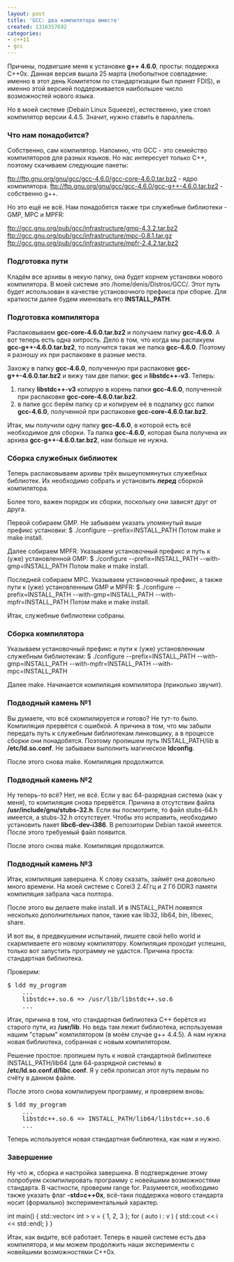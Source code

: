 ```yaml
---
layout: post
title: 'GCC: два компилятора вместе'
created: 1316357692
categories:
- c++11
- gcc
---
```

<!--break-->
Причины, подвигшие меня к установке <strong>g++ 4.6.0</strong>, просты: поддержка C++0x. Данная версия вышла 25 марта (любопытное совпадение: именно в этот день Комитетом по стандартизации был принят FDIS), и именно этой версией поддерживается наибольшее число возможностей нового языка.

Но в моей системе (Debain Linux Squeeze), естественно, уже стоял компилятор версии 4.4.5. Значит, нужно ставить в параллель.<br/>
<h3>Что нам понадобится?</h3>

Собственно, сам компилятор. Напомню, что GCC - это семейство компиляторов для разных языков. Но нас интересует только С++, поэтому скачиваем следующие пакеты:

ftp://ftp.gnu.org/gnu/gcc/gcc-4.6.0/gcc-core-4.6.0.tar.bz2 - ядро компилятора.
ftp://ftp.gnu.org/gnu/gcc/gcc-4.6.0/gcc-g++-4.6.0.tar.bz2 - собственно g++.

Но это ещё не всё. Нам понадобятся также три служебные библиотеки - GMP, MPC и MPFR:

ftp://gcc.gnu.org/pub/gcc/infrastructure/gmp-4.3.2.tar.bz2
ftp://gcc.gnu.org/pub/gcc/infrastructure/mpc-0.8.1.tar.gz
ftp://gcc.gnu.org/pub/gcc/infrastructure/mpfr-2.4.2.tar.bz2<br/>
<h3>Подготовка пути</h3>

Кладём все архивы в некую папку, она будет корнем установки нового компилятора. В моей системе это /home/denis/Distros/GCC/. Этот путь будет использован в качестве установочного префикса при сборке. Для краткости далее будем именовать его <strong>INSTALL_PATH</strong>.<br/>
<h3>Подготовка компилятора</h3>

Распаковываем <strong>gcc-core-4.6.0.tar.bz2</strong> и получаем папку <strong>gcc-4.6.0</strong>. А вот теперь есть одна хитрость. Дело в том, что когда мы распакуем <strong>gcc-g++-4.6.0.tar.bz2</strong>, то получится такая же папка <strong>gcc-4.6.0</strong>. Поэтому я разношу их при распаковке в разные места.

Захожу в папку <strong>gcc-4.6.0</strong>, полученную при распаковке <strong>gcc-g++-4.6.0.tar.bz2</strong> и вижу там две папки: <strong>gcc</strong> и <strong>libstdc++-v3</strong>. Теперь:
<ol>
 <li>папку <strong>libstdc++-v3</strong> копирую в корень папки <strong>gcc-4.6.0</strong>, полученной при распаковке <strong>gcc-core-4.6.0.tar.bz2</strong>.</li>
 <li>в папке gcc берём папку cp и копируем её в подпапку gcc папки <strong>gcc-4.6.0</strong>, полученной при распаковке <strong>gcc-core-4.6.0.tar.bz2</strong>.</li>
</ol>
Итак, мы получили одну папку <strong>gcc-4.6.0</strong>, в которой есть всё необходимое для сборки. Та папка <strong>gcc-4.6.0</strong>, которая была получена их архива <strong>gcc-g++-4.6.0.tar.bz2</strong>, нам больше не нужна.<br/>
<h3>Сборка служебных библиотек</h3>

Теперь распаковываем архивы трёх вышеупомянутых служебных библиотек. Их необходимо собрать и установить <strong><em>перед</em></strong> сборкой компилятора.

Более того, важен порядок их сборки, поскольку они зависят друг от друга.

Первой собираем GMP. Не забываем указать упомянутый выше префикс установки:
<cpp>$ ./configure --prefix=INSTALL_PATH</cpp>
Потом make и make install.

Далее собираем MPFR. Указываем установочный префикс и путь к (уже) установленной GMP:
<cpp>$ ./configure --prefix=INSTALL_PATH --with-gmp=INSTALL_PATH</cpp>
Потом make и make install.

Последней собираем MPC. Указываем установочный префикс, а также пути к (уже) установленным GMP и MPFR:
<cpp>$ ./configure --prefix=INSTALL_PATH --with-gmp=INSTALL_PATH --with-mpfr=INSTALL_PATH</cpp>
Потом make и make install.

Итак, служебные библиотеки собраны.<br/>
<h3>Сборка компилятора</h3>

Указываем установочный префикс и пути к (уже) установленным служебным библиотекам:
<cpp>$ ./configure --prefix=INSTALL_PATH --with-gmp=INSTALL_PATH --with-mpfr=INSTALL_PATH --with-mpc=INSTALL_PATH</cpp>

Далее make. Начинается компиляция компилятора (приколько звучит).<br/>
<h3>Подводный камень №1</h3>

Вы думаете, что всё скомпилируется и готово? Не тут-то было. Компиляция прервётся с ошибкой. А причина в том, что мы забыли передать путь к служебным библиотекам линковщику, а в процессе сборки они понадобятся. Поэтому пропишем путь INSTALL_PATH/lib в <strong>/etc/ld.so.conf</strong>. Не забываем выполнить магическое <strong>ldconfig</strong>.

После этого снова make. Компиляция продолжится.<br/>
<h3>Подводный камень №2</h3>

Ну теперь-то всё? Нет, не всё. Если у вас 64-разрядная система (как у меня), то компиляция снова прервётся. Причина в отсутствии файла <strong>/usr/include/gnu/stubs-32.h</strong>. Если вы посмотрите, то файл stubs-64.h имеется, а stubs-32.h отсутствует. Чтобы это исправить, необходимо установить пакет <strong>libc6-dev-i386</strong>. В репозитории Debian такой имеется. После этого требуемый файл появится.

После этого снова make. Компиляция продолжится.<br/>
<h3>Подводный камень №3</h3>

Итак, компиляция завершена. К слову сказать, займёт она довольно много времени. На моей системе с Corei3 2.4Ггц и 2 Гб DDR3 памяти компиляция забрала часа полтора.

После этого вы делаете make install. И в INSTALL_PATH появятся несколько дополнительных папок, такие как lib32, lib64, bin, libexec, share.

И вот вы, в предвкушении испытаний, пишете свой hello world и скармливаете его новому компилятору. Компиляция проходит успешно, только вот запустить программу не удастся. Причина проста: стандартная библиотека.

Проверим:
<pre>$ ldd my_program
    ...
    libstdc++.so.6 => /usr/lib/libstdc++.so.6  
    ...</pre>

Итак, причина в том, что стандартная библиотека С++ берётся из старого пути, из <strong>/usr/lib</strong>. Но ведь там лежит библиотека, используемая нашим "старым" компилятором (в моём случае g++ 4.4.5). А нам нужна новая библиотека, собранная с новым компилятором.

Решение простое: пропишем путь к новой стандартной библиотеке INSTALL_PATH/lib64 (для 64-разрядной системы) в <strong>/etc/ld.so.conf.d/libc.conf</strong>. Я у себя прописал этот путь первым по счёту в данном файле.

После этого снова компилируем программу, и проверяем вновь:
<pre>$ ldd my_program
    ...
    libstdc++.so.6 => INSTALL_PATH/lib64/libstdc++.so.6  
    ...</pre>

Теперь используется новая стандартная библиотека, как нам и нужно.<br/>
<h3>Завершение</h3>

Ну что ж, сборка и настройка завершена. В подтверждение этому попробуем скомпилировать программу с новейшими возможностями стандарта. В частности, проверим range for. Разумеется, необходимо также указать флаг <strong>-std=c++0x</strong>, всё-таки поддержка нового стандарта носит (формально) экспериментальный характер.

<cpp>
int main() {
    std::vector< int > v = { 1, 2, 3 };
    for ( auto i : v ) {
        std::cout << i << std::endl;
    }
}
</cpp>

Итак, как видите, всё работает. Теперь в нашей системе есть два компилятора, и мы можем продолжить наши эксперименты с новейшими возможностями C++0x.
